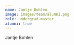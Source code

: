```yaml
---
name: Jantje Bohlen
image: images/team/alumni.png
role: undergrad-master
alumni: true
---
```


Jantje Bohlen